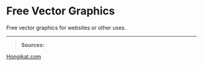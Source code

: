 Free Vector Graphics
====================

Free vector graphics for websites or other uses.


----------


> **Sources:**

[Hongikat.com](http://www.hongkiat.com/blog/50-websites-for-free-vector-images-download/)
